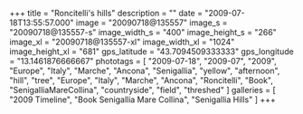 +++
title = "Roncitelli's hills"
description = ""
date = "2009-07-18T13:55:57.000"
image = "20090718@135557"
image_s = "20090718@135557-s"
image_width_s = "400"
image_height_s = "266"
image_xl = "20090718@135557-xl"
image_width_xl = "1024"
image_height_xl = "681"
gps_latitude = "43.7094509333333"
gps_longitude = "13.1461876666667"
phototags = [ "2009-07-18", "2009-07", "2009", "Europe", "Italy", "Marche", "Ancona", "Senigallia", "yellow", "afternoon", "hill", "tree", "Europe", "Italy", "Marche", "Ancona", "Roncitelli", "Book", "SenigalliaMareCollina", "countryside", "field", "threshed" ]
galleries = [ "2009 Timeline", "Book Senigallia Mare Collina", "Senigallia Hills" ]
+++
